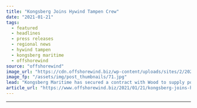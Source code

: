 ```yaml
---
title: "Kongsberg Joins Hywind Tampen Crew"
date: "2021-01-21"
tags: 
  - featured
  - headlines
  - press releases
  - regional news
  - hywind tampen
  - kongsberg maritime
  - offshorewind
source: "offshorewind"
image_url: "https://cdn.offshorewind.biz/wp-content/uploads/sites/2/2021/01/21111008/Kongsberg-Joins-Hywind-Tampen-Crew.jpg"
image_fp: "/assets/img/post_thumbnails/71.jpg"
lead: "Kongsberg Maritime has secured a contract with Wood to supply positioning and monitoring equipment"
article_url: "https://www.offshorewind.biz/2021/01/21/kongsberg-joins-hywind-tampen-crew/"
---
```


---
